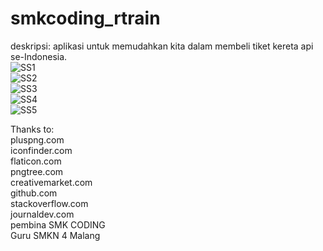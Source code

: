 # smkcoding_rtrain
deskripsi: aplikasi untuk memudahkan kita dalam membeli tiket kereta api se-Indonesia.<br>
![SS1](app/src/main/res/ss/SS1.jpg)<br>
![SS2](app/src/main/res/ss/ss2.jpg)<br>
![SS3](app/src/main/res/ss/ss3.jpg)<br>
![SS4](app/src/main/res/ss/ss4.jpg)<br>
![SS5](app/src/main/res/ss/ss5.jpg)<br>

Thanks to: <br>
pluspng.com <br>
iconfinder.com <br>
flaticon.com <br>
pngtree.com <br>
creativemarket.com <br>
github.com <br>
stackoverflow.com <br>
journaldev.com <br>
pembina SMK CODING <br>
Guru SMKN 4 Malang <br>
